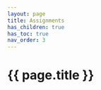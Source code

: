 ```yaml
---
layout: page
title: Assignments
has_children: true
has_toc: true
nav_order: 3
---
```


# {{ page.title }}
